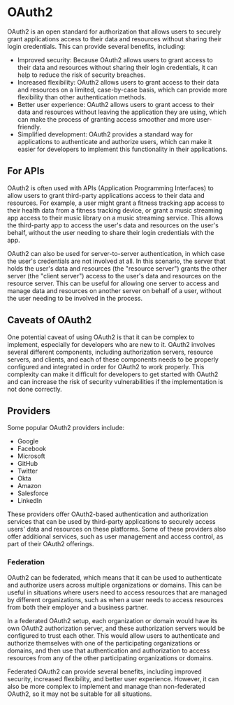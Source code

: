 # OAuth2

OAuth2 is an open standard for authorization that allows users to securely grant applications access to their data and resources without sharing their login credentials. This can provide several benefits, including:

* Improved security: Because OAuth2 allows users to grant access to their data and resources without sharing their login credentials, it can help to reduce the risk of security breaches.
* Increased flexibility: OAuth2 allows users to grant access to their data and resources on a limited, case-by-case basis, which can provide more flexibility than other authentication methods.
* Better user experience: OAuth2 allows users to grant access to their data and resources without leaving the application they are using, which can make the process of granting access smoother and more user-friendly.
* Simplified development: OAuth2 provides a standard way for applications to authenticate and authorize users, which can make it easier for developers to implement this functionality in their applications.

## For APIs

OAuth2 is often used with APIs (Application Programming Interfaces) to allow users to grant third-party applications access to their data and resources. For example, a user might grant a fitness tracking app access to their health data from a fitness tracking device, or grant a music streaming app access to their music library on a music streaming service. This allows the third-party app to access the user's data and resources on the user's behalf, without the user needing to share their login credentials with the app.

OAuth2 can also be used for server-to-server authentication, in which case the user's credentials are not involved at all. In this scenario, the server that holds the user's data and resources (the "resource server") grants the other server (the "client server") access to the user's data and resources on the resource server. This can be useful for allowing one server to access and manage data and resources on another server on behalf of a user, without the user needing to be involved in the process.

## Caveats of OAuth2

One potential caveat of using OAuth2 is that it can be complex to implement, especially for developers who are new to it. OAuth2 involves several different components, including authorization servers, resource servers, and clients, and each of these components needs to be properly configured and integrated in order for OAuth2 to work properly. This complexity can make it difficult for developers to get started with OAuth2 and can increase the risk of security vulnerabilities if the implementation is not done correctly.

## Providers

Some popular OAuth2 providers include:

* Google
* Facebook
* Microsoft
* GitHub
* Twitter
* Okta
* Amazon
* Salesforce
* LinkedIn

These providers offer OAuth2-based authentication and authorization services that can be used by third-party applications to securely access users' data and resources on these platforms. Some of these providers also offer additional services, such as user management and access control, as part of their OAuth2 offerings.

### Federation 

OAuth2 can be federated, which means that it can be used to authenticate and authorize users across multiple organizations or domains. This can be useful in situations where users need to access resources that are managed by different organizations, such as when a user needs to access resources from both their employer and a business partner.

In a federated OAuth2 setup, each organization or domain would have its own OAuth2 authorization server, and these authorization servers would be configured to trust each other. This would allow users to authenticate and authorize themselves with one of the participating organizations or domains, and then use that authentication and authorization to access resources from any of the other participating organizations or domains.

Federated OAuth2 can provide several benefits, including improved security, increased flexibility, and better user experience. However, it can also be more complex to implement and manage than non-federated OAuth2, so it may not be suitable for all situations.
